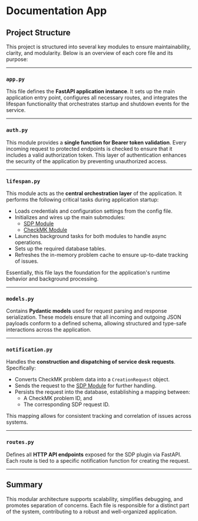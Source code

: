 # Documentation App

## Project Structure

This project is structured into several key modules to ensure maintainability, clarity, and modularity. Below is an overview of each core file and its purpose:

---

### `app.py`

This file defines the **FastAPI application instance**. It sets up the main application entry point, configures all necessary routes, and integrates the lifespan functionality that orchestrates startup and shutdown events for the service.

---

### `auth.py`

This module provides a **single function for Bearer token validation**. Every incoming request to protected endpoints is checked to ensure that it includes a valid authorization token. This layer of authentication enhances the security of the application by preventing unauthorized access.

---

### `lifespan.py`

This module acts as the **central orchestration layer** of the application. It performs the following critical tasks during application startup:
- Loads credentials and configuration settings from the config file.
- Initializes and wires up the main submodules:
  - [SDP Module](/docs/sdp/README.md)
  - [CheckMK Module](/docs/checkmk/README.md)
- Launches background tasks for both modules to handle async operations.
- Sets up the required database tables.
- Refreshes the in-memory problem cache to ensure up-to-date tracking of issues.

Essentially, this file lays the foundation for the application's runtime behavior and background processing.

---

### `models.py`

Contains **Pydantic models** used for request parsing and response serialization. These models ensure that all incoming and outgoing JSON payloads conform to a defined schema, allowing structured and type-safe interactions across the application.

---

### `notification.py`

Handles the **construction and dispatching of service desk requests**. Specifically:
- Converts CheckMK problem data into a `CreationRequest` object.
- Sends the request to the [SDP Module](/docs/sdp/README.md) for further handling.
- Persists the request into the database, establishing a mapping between:
  - A CheckMK problem ID, and
  - The corresponding SDP request ID.

This mapping allows for consistent tracking and correlation of issues across systems.

---

### `routes.py`

Defines all **HTTP API endpoints** exposed for the SDP plugin via FastAPI. Each route is tied to a specific notification function for creating the request.

---

## Summary

This modular architecture supports scalability, simplifies debugging, and promotes separation of concerns. Each file is responsible for a distinct part of the system, contributing to a robust and well-organized application.
